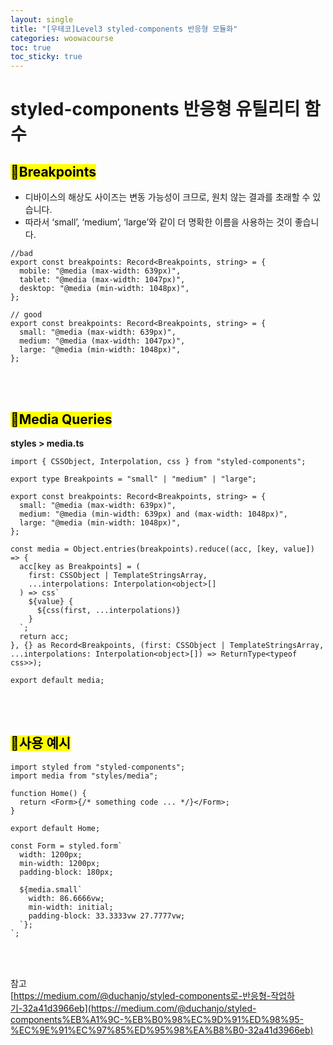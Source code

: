 ```yaml
---
layout: single
title: "[우테코]Level3 styled-components 반응형 모듈화"
categories: woowacourse
toc: true
toc_sticky: true
---
```


# styled-components 반응형 유틸리티 함수

## <mark class="pink">📌Breakpoints</mark>

- 디바이스의 해상도 사이즈는 변동 가능성이 크므로, 원치 않는 결과를 초래할 수 있습니다.
- 따라서 ‘small’, ‘medium’, ‘large’와 같이 더 명확한 이름을 사용하는 것이 좋습니다.

```tsx
//bad
export const breakpoints: Record<Breakpoints, string> = {
  mobile: "@media (max-width: 639px)",
  tablet: "@media (max-width: 1047px)",
  desktop: "@media (min-width: 1048px)",
};

// good
export const breakpoints: Record<Breakpoints, string> = {
  small: "@media (max-width: 639px)",
  medium: "@media (max-width: 1047px)",
  large: "@media (min-width: 1048px)",
};
```

<br>
<br>

## <mark class="pink">📌Media Queries</mark>

**styles > media.ts**

```tsx
import { CSSObject, Interpolation, css } from "styled-components";

export type Breakpoints = "small" | "medium" | "large";

export const breakpoints: Record<Breakpoints, string> = {
  small: "@media (max-width: 639px)",
  medium: "@media (min-width: 639px) and (max-width: 1048px)",
  large: "@media (min-width: 1048px)",
};

const media = Object.entries(breakpoints).reduce((acc, [key, value]) => {
  acc[key as Breakpoints] = (
    first: CSSObject | TemplateStringsArray,
    ...interpolations: Interpolation<object>[]
  ) => css`
    ${value} {
      ${css(first, ...interpolations)}
    }
  `;
  return acc;
}, {} as Record<Breakpoints, (first: CSSObject | TemplateStringsArray, ...interpolations: Interpolation<object>[]) => ReturnType<typeof css>>);

export default media;
```

<br>
<br>

## <mark class="pink">📌사용 예시</mark>

```tsx
import styled from "styled-components";
import media from "styles/media";

function Home() {
  return <Form>{/* something code ... */}</Form>;
}

export default Home;

const Form = styled.form`
  width: 1200px;
  min-width: 1200px;
  padding-block: 180px;

  ${media.small`
    width: 86.6666vw;
    min-width: initial;
    padding-block: 33.3333vw 27.7777vw;
  `};
`;
```

<br>
<br>

참고  
[https://medium.com/@duchanjo/styled-components로-반응형-작업하기-32a41d3966eb](https://medium.com/@duchanjo/styled-components%EB%A1%9C-%EB%B0%98%EC%9D%91%ED%98%95-%EC%9E%91%EC%97%85%ED%95%98%EA%B8%B0-32a41d3966eb)
